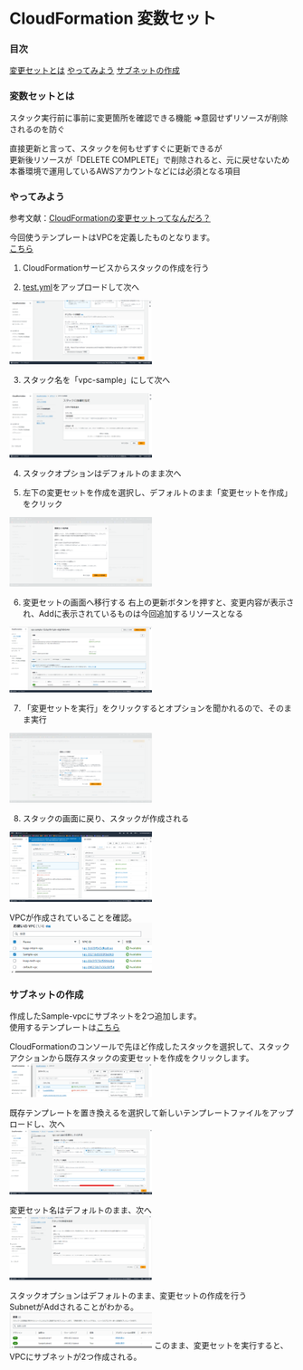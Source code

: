 # CloudFormation 変数セット

### 目次

[変更セットとは](#変数セットとは)
[やってみよう](#やってみよう)
[サブネットの作成](#サブネットの作成)
[]()


### 変数セットとは
スタック実行前に事前に変更箇所を確認できる機能
⇒意図せずリソースが削除されるのを防ぐ

直接更新と言って、スタックを何もせずすぐに更新できるが  
更新後リソースが「DELETE COMPLETE」で削除されると、元に戻せないため  
本番環境で運用しているAWSアカウントなどには必須となる項目  

### やってみよう

参考文献：[CloudFormationの変更セットってなんだろ？](https://zenn.dev/mn87/articles/e5cbf848a97bb9)  

今回使うテンプレートはVPCを定義したものとなります。  
[こちら](./test.yml)  

1. CloudFormationサービスからスタックの作成を行う

2. [test.yml](./test.yml)をアップロードして次へ
<img src="./img/1.png" width="50%">

3. スタック名を「vpc-sample」にして次へ
<img src="./img/2.png" width="50%">

4. スタックオプションはデフォルトのまま次へ

5. 左下の変更セットを作成を選択し、デフォルトのまま「変更セットを作成」をクリック
<img src="./img/3.png" width="50%">

6. 変更セットの画面へ移行する
  右上の更新ボタンを押すと、変更内容が表示され、Addに表示されているものは今回追加するリソースとなる  
  <img src="./img/4.png" width="50%">

7. 「変更セットを実行」をクリックするとオプションを聞かれるので、そのまま実行
<img src="./img/5.png" width="50%">

8. スタックの画面に戻り、スタックが作成される
<img src="./img/6.png" width="50%">

VPCが作成されていることを確認。  
<img src="./img/7.png" width="50%">


### サブネットの作成

作成したSample-vpcにサブネットを2つ追加します。  
使用するテンプレートは[こちら](./test2.yml)  

CloudFormationのコンソールで先ほど作成したスタックを選択して、スタックアクションから既存スタックの変更セットを作成をクリックします。  
<img src="./img/8.png" width="50%">

既存テンプレートを置き換えるを選択して新しいテンプレートファイルをアップロードし、次へ  
<img src="./img/9.png" width="50%">

変更セット名はデフォルトのまま、次へ  
<img src="./img/10.png" width="50%">

スタックオプションはデフォルトのまま、変更セットの作成を行う  
SubnetがAddされることがわかる。  
<img src="./img/11.png" width="50%">
このまま、変更セットを実行すると、VPCにサブネットが2つ作成される。  

